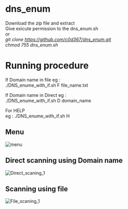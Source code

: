 # dns_enum

Download the zip file and extract<br>
Give exicute permission to the dns_enum.sh<br>
              or<br>
<i>git clone https://github.com/c0d367/dns_enum.git<br>
chmod 755 dns_enum.sh</i>
  
 # Running procedure
  If Domain name in file eg :<br>
    ./DNS_enume_with_if.sh F file_name.txt
  
  If Domain name in Direct eg :<br>
    ./DNS_enume_with_if.sh D domain_name
  
  For HELP                 
    eg : ./DNS_enume_with_if.sh H
  
  
  ## Menu
  ![menu](https://user-images.githubusercontent.com/64792340/107806180-63951480-6d5e-11eb-996d-aa5aeb4c7adc.png)
  
  ## Direct scanning using Domain name
  ![Direct_scaning_1](https://user-images.githubusercontent.com/64792340/107806727-1d8c8080-6d5f-11eb-9eec-967ba3460526.png)
  
  ## Scanning using file
  ![File_scaning_1](https://user-images.githubusercontent.com/64792340/107807185-adcac580-6d5f-11eb-9b4e-d339634e3f4d.png)
